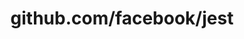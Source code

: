 ---
layout: post
title: github.com/facebook/jest
categories: link
tags: [انگلیسی, گیت‌هاب, برنامه‌نویسی]
---